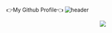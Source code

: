 👉My Github Profile👈
![header](https://capsule-render.vercel.app/api?type=wave&color=auto&height=300&section=header&text=Hello%20Everyone&fontSize=90)



<p align="center">
  <img src="https://capsule-render.vercel.app/api?&color=gradient"/>
</p>


